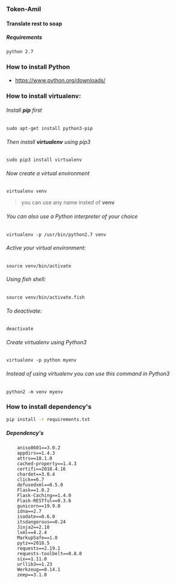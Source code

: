 ### Token-Amil
#### Translate rest to soap

##### Requirements

`
python 2.7
`

### How to install Python 

* https://www.python.org/downloads/

### How to install virtualenv:

###### Install **pip** first

    sudo apt-get install python3-pip

###### Then install **virtualenv** using pip3

    sudo pip3 install virtualenv 

###### Now create a virtual environment 

    virtualenv venv 

>you can use any name insted of **venv**

###### You can also use a Python interpreter of your choice

    virtualenv -p /usr/bin/python2.7 venv
  
###### Active your virtual environment:    
    
    source venv/bin/activate
    
###### Using fish shell:    
    
    source venv/bin/activate.fish

###### To deactivate:

    deactivate

###### Create virtualenv using Python3
    virtualenv -p python myenv

###### Instead of using virtualenv you can use this command in Python3
    python2 -m venv myenv

### How to install dependency's 

````bash
pip install -r requirements.txt
````

##### Dependency's
```
    aniso8601==3.0.2
    appdirs==1.4.3
    attrs==18.1.0
    cached-property==1.4.3
    certifi==2018.4.16
    chardet==3.0.4
    click==6.7
    defusedxml==0.5.0
    Flask==1.0.2
    Flask-Caching==1.4.0
    Flask-RESTful==0.3.6
    gunicorn==19.9.0
    idna==2.7
    isodate==0.6.0
    itsdangerous==0.24
    Jinja2==2.10
    lxml==4.2.4
    MarkupSafe==1.0
    pytz==2018.5
    requests==2.19.1
    requests-toolbelt==0.8.0
    six==1.11.0
    urllib3==1.23
    Werkzeug==0.14.1
    zeep==3.1.0
```